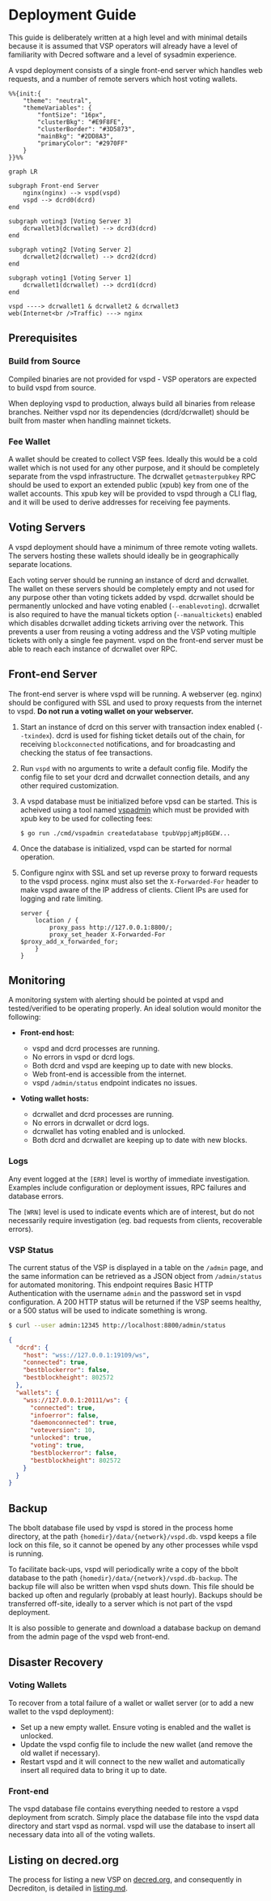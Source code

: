 # Deployment Guide

This guide is deliberately written at a high level and with minimal details
because it is assumed that VSP operators will already have a level of
familiarity with Decred software and a level of sysadmin experience.

A vspd deployment consists of a single front-end server which handles web
requests, and a number of remote servers which host voting wallets.

```mermaid
%%{init:{
    "theme": "neutral",
    "themeVariables": {
        "fontSize": "16px",
        "clusterBkg": "#E9F8FE",
        "clusterBorder": "#3D5873",
        "mainBkg": "#2DD8A3",
        "primaryColor": "#2970FF"
    }
}}%%

graph LR

subgraph Front-end Server
    nginx(nginx) --> vspd(vspd)
    vspd --> dcrd0(dcrd)
end

subgraph voting3 [Voting Server 3]
    dcrwallet3(dcrwallet) --> dcrd3(dcrd)
end

subgraph voting2 [Voting Server 2]
    dcrwallet2(dcrwallet) --> dcrd2(dcrd)
end

subgraph voting1 [Voting Server 1]
    dcrwallet1(dcrwallet) --> dcrd1(dcrd)
end

vspd ----> dcrwallet1 & dcrwallet2 & dcrwallet3
web(Internet<br />Traffic) ---> nginx
```

## Prerequisites

### Build from Source

Compiled binaries are not provided for vspd - VSP operators are expected to
build vspd from source.

When deploying vspd to production, always build all binaries from release
branches.
Neither vspd nor its dependencies (dcrd/dcrwallet) should be built from master
when handling mainnet tickets.

### Fee Wallet

A wallet should be created to collect VSP fees. Ideally this would be a cold
wallet which is not used for any other purpose, and it should be completely
separate from the vspd infrastructure. The dcrwallet `getmasterpubkey` RPC
should be used to export an extended public (xpub) key from one of the wallet
accounts. This xpub key will be provided to vspd through a CLI flag, and it will
be used to derive addresses for receiving fee payments.

## Voting Servers

A vspd deployment should have a minimum of three remote voting wallets. The
servers hosting these wallets should ideally be in geographically separate
locations.

Each voting server should be running an instance of dcrd and dcrwallet. The
wallet on these servers should be completely empty and not used for any purpose
other than voting tickets added by vspd.
dcrwallet should be permanently unlocked and have voting enabled
(`--enablevoting`). dcrwallet is also required to have the manual tickets
option (`--manualtickets`) enabled which disables dcrwallet adding tickets
arriving over the network.
This prevents a user from reusing a voting address and the VSP voting multiple
tickets with only a single fee payment.
vspd on the front-end server must be able to reach each instance of dcrwallet
over RPC.

## Front-end Server

The front-end server is where vspd will be running. A webserver (eg. nginx)
should be configured with SSL and used to proxy requests from the internet to
vspd. **Do not run a voting wallet on your webserver.**

1. Start an instance of dcrd on this server with transaction index enabled
   (`--txindex`). dcrd is used for fishing ticket details out of the chain, for
   receiving `blockconnected` notifications, and for broadcasting and checking
   the status of fee transactions.

1. Run `vspd` with no arguments to write a default config file. Modify the
   config file to set your dcrd and dcrwallet connection details, and any other
   required customization.

1. A vspd database must be initialized before vpsd can be started. This is
   acheived using a tool named [vspadmin](./cmd/vspadmin) which must be provided
   with xpub key to be used for collecting fees:

    ```no-highlight
    $ go run ./cmd/vspadmin createdatabase tpubVppjaMjp8GEW...
    ```

1. Once the database is initialized, vspd can be started for normal operation.

1. Configure nginx with SSL and set up reverse proxy to forward requests to the
   vspd process. nginx must also set the `X-Forwarded-For` header to make vspd
   aware of the IP address of clients. Client IPs are used for logging and rate
   limiting.

    ```no-higlight
    server {
        location / {
            proxy_pass http://127.0.0.1:8800/;
            proxy_set_header X-Forwarded-For $proxy_add_x_forwarded_for;
        }
    }
    ```

## Monitoring

A monitoring system with alerting should be pointed at vspd and tested/verified
to be operating properly. An ideal solution would monitor the following:

- **Front-end host:**

  - vspd and dcrd processes are running.
  - No errors in vspd or dcrd logs.
  - Both dcrd and vspd are keeping up to date with new blocks.
  - Web front-end is accessible from the internet.
  - vspd `/admin/status` endpoint indicates no issues.

- **Voting wallet hosts:**

  - dcrwallet and dcrd processes are running.
  - No errors in dcrwallet or dcrd logs.
  - dcrwallet has voting enabled and is unlocked.
  - Both dcrd and dcrwallet are keeping up to date with new blocks.

### Logs

Any event logged at the `[ERR]` level is worthy of immediate investigation.
Examples include configuration or deployment issues, RPC failures and database
errors.

The `[WRN]` level is used to indicate events which are of interest, but do not
necessarily require investigation (eg. bad requests from clients, recoverable
errors).

### VSP Status

The current status of the VSP is displayed in a table on the `/admin`
page, and the same information can be retrieved as a JSON object from
`/admin/status` for automated monitoring. This endpoint requires Basic HTTP
Authentication with the username `admin` and the password set in vspd
configuration. A 200 HTTP status will be returned if the VSP seems
healthy, or a 500 status will be used to indicate something is wrong.

```bash
$ curl --user admin:12345 http://localhost:8800/admin/status
```

```json
{
  "dcrd": {
    "host": "wss://127.0.0.1:19109/ws",
    "connected": true,
    "bestblockerror": false,
    "bestblockheight": 802572
  },
  "wallets": {
    "wss://127.0.0.1:20111/ws": {
      "connected": true,
      "infoerror": false,
      "daemonconnected": true,
      "voteversion": 10,
      "unlocked": true,
      "voting": true,
      "bestblockerror": false,
      "bestblockheight": 802572
    }
  }
}
```

## Backup

The bbolt database file used by vspd is stored in the process home directory, at
the path `{homedir}/data/{network}/vspd.db`. vspd keeps a file lock on this
file, so it cannot be opened by any other processes while vspd is running.

To facilitate back-ups, vspd will periodically write a copy of the bbolt
database to the path `{homedir}/data/{network}/vspd.db-backup`.
The backup file will also be written when vspd shuts down.
This file should be backed up often and regularly (probably at least hourly).
Backups should be transferred off-site, ideally to a server which is not part of
the vspd deployment.

It is also possible to generate and download a database backup on demand from
the admin page of the vspd web front-end.

## Disaster Recovery

### Voting Wallets

To recover from a total failure of a wallet or wallet server (or to add a new
wallet to the vspd deployment):

- Set up a new empty wallet. Ensure voting is enabled and the wallet is
  unlocked.
- Update the vspd config file to include the new wallet (and remove the old
  wallet if necessary).
- Restart vspd and it will connect to the new wallet and automatically insert
  all required data to bring it up to date.

### Front-end

The vspd database file contains everything needed to restore a vspd deployment
from scratch. Simply place the database file into the vspd data directory and
start vspd as normal. vspd will use the database to insert all necessary data
into all of the voting wallets.

## Listing on decred.org

The process for listing a new VSP on [decred.org](https://decred.org/vsp/), and
consequently in Decrediton, is detailed in [listing.md](./listing.md).
